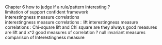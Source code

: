 Chapter  6 
how to judge if a rule/pattern  interesting  ?  
limitation of support  confident framework  
interestingness measure  correlations  
interestingness measure correlations  : lift 
interestingness measure correlations  : Chi-square 
lift and Chi square are they always good measures  
are lift and x^2  good measures of correlation ? 
null  invariant measures 
comparison of Interestingness measure 
